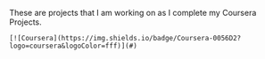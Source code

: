 These are projects that I am working on as I complete my Coursera Projects. 

	[![Coursera](https://img.shields.io/badge/Coursera-0056D2?logo=coursera&logoColor=fff)](#)
